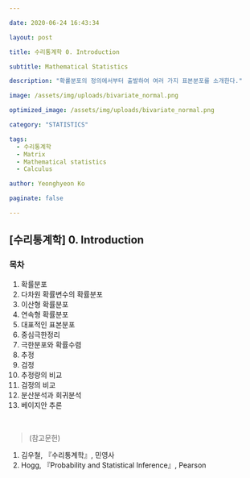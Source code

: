 ```yaml
---

date: 2020-06-24 16:43:34

layout: post

title: 수리통계학 0. Introduction

subtitle: Mathematical Statistics

description: "확률분포의 정의에서부터 출발하여 여러 가지 표본분포를 소개한다."

image: /assets/img/uploads/bivariate_normal.png

optimized_image: /assets/img/uploads/bivariate_normal.png

category: "STATISTICS"

tags:
  - 수리통계학
  - Matrix
  - Mathematical statistics
  - Calculus

author: Yeonghyeon Ko

paginate: false

---
```


## [수리통계학] 0. Introduction

### 목차

1. 확률분포
2. 다차원 확률변수의 확률분포
3. 이산형 확률분포
4. 연속형 확률분포
5. 대표적인 표본분포
6. 중심극한정리
7. 극한분포와 확률수렴
8. 추정
9. 검정
10. 추정량의 비교
11. 검정의 비교
12. 분산분석과 회귀분석
13. 베이지안 추론






<br>







>(참고문헌)
 1. 김우철, 『수리통계학』, 민영사
 2. Hogg, 『Probability and Statistical Inference』, Pearson

